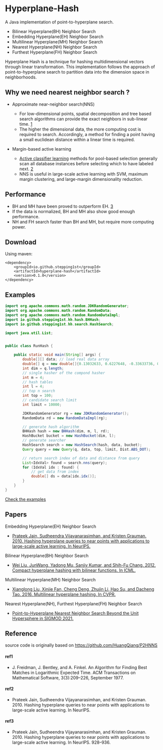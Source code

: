 # Hyperplane-Hash

A Java implementation of point-to-hyperplane search.

* Bilinear Hyperplane(BH) Neighbor Search
* Embedding Hyperplane(EH) Neighbor Search
* Multilinear Hyperplane(MH) Neighbor Search
* Nearest Hyperplane(NH) Neighbor Search
* Furthest Hyperplane(FH) Neighbor Search

Hyperplane Hash is a technique for hashing multidimensional vectors through linear transformation.
This implementation follows the approach of point-to-hyperplane search to partition data into the dimension space in neighborhoods.

## Why we need nearest neighbor search ?
- Approximate near-neighbor search(NNS)
  - For low-dimensional points, spatial decomposition and tree based search algorithms can provide the exact neighbors in sub-linear time. [1](####ref1)
  - The higher the dimensional data, the more computing cost is required to search. Accordingly, a method for finding a point having a small euclidean distance within a linear time is required.

- Margin-based active learning
  - [Active classifier learning](https://en.wikipedia.org/wiki/Active_learning_(machine_learning)) methods for pool-based selection
    generally scan all database instances before selecting which to have labeled next. [2](####ref2)
  - NNS is useful in large-scale active learning with SVM, maximum margin clustering, and large-margin dimensionality reduction.

## Performance
- BH and MH have been proved to outperform EH. [3](####ref3)
- If the data is normalized, BH and MH also show good enough performance.
- NH and FH search faster than BH and MH, but require more computing power.

## Download

Using maven:
```
<dependency>
    <groupId>io.github.stepping1st</groupId>
    <artifactId>hyperplane-hash</artifactId>
    <version>0.1.0</version>
</dependency>
```

## Examples

```java
import org.apache.commons.math.random.JDKRandomGenerator;
import org.apache.commons.math.random.RandomData;
import org.apache.commons.math.random.RandomDataImpl;
import io.github.stepping1st.hh.hash.BHHash;
import io.github.stepping1st.hh.search.HashSearch;

import java.util.List;


public class RunHash {

    public static void main(String[] args) {
        double[][] data; // load real data array
        double[] q = new double[]{0.13032633, 0.6227648, -0.33633736, 0.37559462, -0.29248887};
        int dim = q.length;
        // single hasher of the compond hasher
        int m = 4;
        // hash tables
        int l = 4;
        // top n search
        int top = 100;
        // candidate search limit
        int limit = 10000;

        JDKRandomGenerator rg = new JDKRandomGenerator();
        RandomData rd = new RandomDataImpl(rg);

        // generate hash algorithm
        BHHash hash = new BHHash(dim, m, l, rd);
        HashBucket bucket = new HashBucket(dim, l);
        // generate searcher
        HashSearch search = new HashSearch(hash, data, bucket);
        Query query = new Query(q, data, top, limit, Dist.ABS_DOT);

        // return search index of data and distance from query
        List<IdxVal> found = search.nns(query);
        for (IdxVal idx : found) {
            // get data from index
            double[] ds = data[idx.idx()];
        }
    }
}
```
[Check the examples](src/test/java/io/github/stepping1st/hh/RunExample.java)

## Papers
Embedding Hyperplane(EH) Neighbor Search
- [Prateek Jain, Sudheendra Vijayanarasimhan, and Kristen Grauman. 2010. Hashing hyperplane queries to near points with applications to large-scale active learning. In NeurIPS.](https://citeseerx.ist.psu.edu/viewdoc/download?doi=10.1.1.185.4684&rep=rep1&type=pdf)

Bilinear Hyperplane(BH) Neighbor Search
- [Wei Liu, JunWang, Yadong Mu, Sanjiv Kumar, and Shih-Fu Chang. 2012. Compact hyperplane hashing with bilinear functions. In ICML.](https://icml.cc/Conferences/2012/papers/16.pdf)

Multilinear Hyperplane(MH) Neighbor Search
- [Xianglong Liu, Xinjie Fan, Cheng Deng, Zhujin Li, Hao Su, and Dacheng Tao. 2016. Multilinear hyperplane hashing. In CVPR.](https://openaccess.thecvf.com/content_cvpr_2016/papers/Liu_Multilinear_Hyperplane_Hashing_CVPR_2016_paper.pdf)

Nearest Hyperplane(NH), Furthest Hyperplane(FH) Neighbor Search
- [Point-to-Hyperplane Nearest Neighbor Search Beyond the Unit Hypersphere in SIGMOD 2021.](https://dl.acm.org/doi/pdf/10.1145/3448016.3457240)


## Reference
source code is originally based on https://github.com/HuangQiang/P2HNNS

#### ref1
- J. Freidman, J. Bentley, and A. Finkel. An Algorithm for Finding Best Matches in Logarithmic Expected
  Time. ACM Transactions on Mathematical Software, 3(3):209–226, September 1977.

#### ref2
- Prateek Jain, Sudheendra Vijayanarasimhan, and Kristen Grauman. 2010. Hashing hyperplane queries to near points with applications to large-scale active learning. In NeurIPS.

#### ref3
- Prateek Jain, Sudheendra Vijayanarasimhan, and Kristen Grauman. 2010. Hashing
hyperplane queries to near points with applications to large-scale active learning.
In NeurIPS. 928–936.